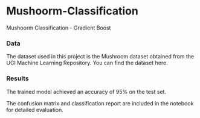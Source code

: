 # Mushoorm-Classification
Mushoorm Classification - Gradient Boost


### Data
The dataset used in this project is the Mushroom dataset obtained from the UCI Machine Learning Repository. You can find the dataset here.


### Results
The trained model achieved an accuracy of 95% on the test set.

The confusion matrix and classification report are included in the notebook for detailed evaluation.
